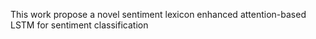 This work propose a novel sentiment lexicon enhanced attention-based LSTM for sentiment classification
